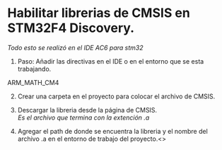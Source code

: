 # Habilitar librerias de CMSIS en STM32F4 Discovery.

*Todo esto se realizó en el IDE AC6 para stm32*<br>
 1. Paso:
 Añadir las directivas en el IDE o en el entorno que se esta trabajando.<br>
 
 ARM_MATH_CM4
 
 2. Crear una carpeta en el proyecto para colocar el archivo de CMSIS.
 
 3. Descargar la libreria desde la página de CMSIS. <br>
 *Es el archivo que termina con la extención .a*

4. Agregar el path de donde se encuentra la libreria y el nombre del archivo .a en el entorno de trabajo del proyecto.<>

